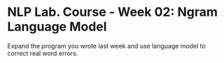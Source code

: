 # NLP Lab. Course - Week 02: Ngram Language Model

Expand the program you wrote last week and use language model to correct real word errors.